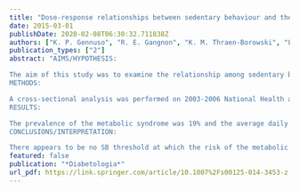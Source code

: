 ```yaml
---
title: "Dose-response relationships between sedentary behaviour and the metabolic syndrome and its components"
date: 2015-03-01
publishDate: 2020-02-08T06:30:32.711838Z
authors: ["K. P. Gennuso", "R. E. Gangnon", "K. M. Thraen-Borowski", "L. H. Colbert"]
publication_types: ["2"]
abstract: "AIMS/HYPOTHESIS:

The aim of this study was to examine the relationship among sedentary behaviour (SB) and the metabolic syndrome and its components by age, moderate-to-vigorous physical activity (MVPA) and sex.
METHODS:

A cross-sectional analysis was performed on 2003-2006 National Health and Nutrition Examination Survey data from 5,076 adults aged ≥18 years (mean ± SD = 43.8 ± 19.5). SB was measured using ActiGraph accelerometers worn for 1 week and defined as <100 counts/min. Metabolic syndrome was defined using the Adult Treatment Panel III criteria. Natural cubic spline logistic regression models were used to estimate the odds of meeting criteria for the metabolic syndrome and its components by total daily SB time and breaks in SB. Statistical interactions between SB and age, sex and MVPA were explored.
RESULTS:

The prevalence of the metabolic syndrome was 19% and the average daily SB time was 8.1 ± 2.8 h, with 90 ± 25 breaks/day. The relationship between daily SB time and the metabolic syndrome was linear and characterised by an OR of 1.09 (95% CI 1.01, 1.18) for each hour of SB. Total SB was associated with the following components: high triacylglycerol, low HDL-cholesterol and high fasting glucose. All three associations were modified by MVPA level. No relationship between breaks in SB and the metabolic syndrome was found.
CONCLUSIONS/INTERPRETATION:

There appears to be no SB threshold at which the risk of the metabolic syndrome is elevated. Therefore, an effort should be made to maintain low levels of total time spent in SB and so lessen the risk of the metabolic syndrome."
featured: false
publication: "*Diabetologia*"
url_pdf: https://link.springer.com/article/10.1007%2Fs00125-014-3453-z
---
```



